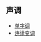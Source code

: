 ## 声调

- [单字调](https://shinzoqchiuq.gitbook.io/gninpou-tutorial/sheng-tiao/dan-zi-tiao)
- [连读变调](https://shinzoqchiuq.gitbook.io/gninpou-tutorial/sheng-tiao/lian-du-bian-tiao)